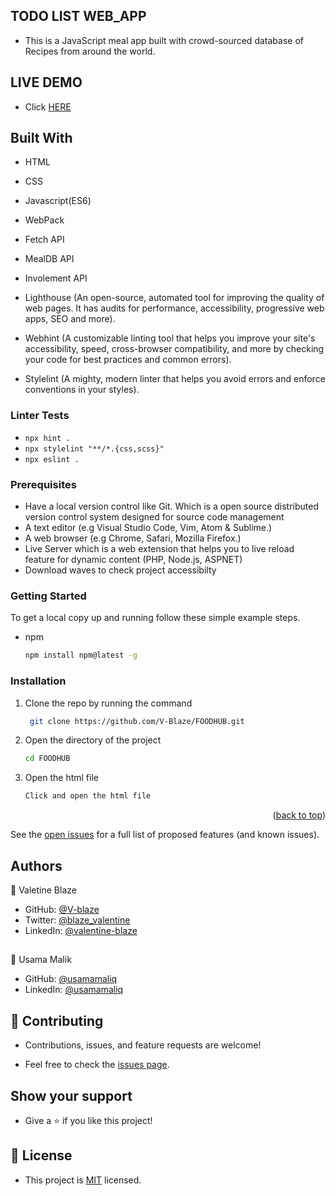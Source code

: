 ## TODO LIST WEB_APP

- This is a JavaScript meal app built with crowd-sourced database of Recipes from around the world.

## LIVE DEMO

- Click [HERE]() 

## Built With

- HTML

- CSS

- Javascript(ES6)

- WebPack

- Fetch API

- MealDB API

- Involement API

- Lighthouse (An open-source, automated tool for improving the quality of web pages. It has audits for performance, accessibility, progressive web apps, SEO and more).

- Webhint (A customizable linting tool that helps you improve your site's accessibility, speed, cross-browser compatibility, and more by checking your code for best practices and common errors).

- Stylelint (A mighty, modern linter that helps you avoid errors and enforce conventions in your styles).

### Linter Tests

- `npx hint .`
- `npx stylelint "**/*.{css,scss}"`
- `npx eslint .`

### Prerequisites

- Have a local version control like Git. Which is a open source distributed version control system designed for source code management
- A text editor (e.g Visual Studio Code, Vim, Atom & Sublime.)
- A web browser (e.g Chrome, Safari, Mozilla Firefox.)
- Live Server which is a web extension that helps you to live reload feature for dynamic content (PHP, Node.js, ASPNET)
- Download waves to check project accessibilty

### Getting Started

To get a local copy up and running follow these simple example steps.

- npm
  ```sh
  npm install npm@latest -g
  ```

### Installation

1. Clone the repo by running the command
   ```sh
    git clone https://github.com/V-Blaze/FOODHUB.git
   ```
2. Open the directory of the project
   ```sh
   cd FOODHUB
   ```
3. Open the html file
   ```sh
   Click and open the html file
   ```

<p align="right">(<a href="#top">back to top</a>)</p>

See the [open issues](#) for a full list of proposed features (and known issues).

## Authors

👤 Valetine Blaze

- GitHub: [@V-blaze](https://github.com/V-Blaze)
- Twitter: [@blaze_valentine](https://twitter.com/blaze_valentine)
- LinkedIn: [@valentine-blaze](https://www.linkedin.com/in/valentine-blaze/)

## 

👤 Usama Malik

- GitHub: [@usamamaliq](https://github.com/usamamaliq)
- LinkedIn: [@usamamaliq](https://www.linkedin.com/in/usamamaliq/)

## 🤝 Contributing

- Contributions, issues, and feature requests are welcome!

- Feel free to check the [issues page](https://github.com/V-Blaze/FOODHUB.git/issues).

## Show your support

- Give a ⭐️ if you like this project!

## 📝 License

- This project is [MIT](https://github.com/V-Blaze/FOODHUB.git/blob/main/LICENSE) licensed.
